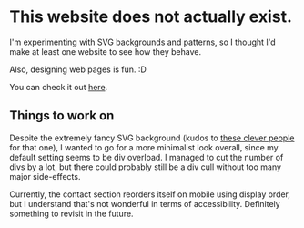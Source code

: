 # This website does not actually exist.

I'm experimenting with SVG backgrounds and patterns, so I thought I'd make at least one website to see how they behave. 

Also, designing web pages is fun. :D 

You can check it out [here](https://nelboh.github.io/LinksToNowhere/).

## Things to work on

Despite the extremely fancy SVG background (kudos to [these clever people](https://www.svgbackgrounds.com/) for that one), I wanted to go for a more minimalist look overall, since my default setting seems to be div overload. I managed to cut the number of divs by a lot, but there could probably still be a div cull without too many major side-effects.

Currently, the contact section reorders itself on mobile using display order, but I understand that's not wonderful in terms of accessibility. Definitely something to revisit in the future. 
